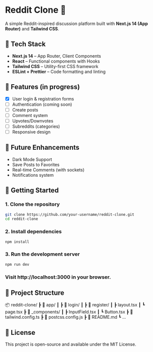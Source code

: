 # Reddit Clone 🧠

A simple Reddit-inspired discussion platform built with **Next.js 14 (App Router)** and **Tailwind CSS**.

## 🔧 Tech Stack

-  **Next.js 14** – App Router, Client Components
-  **React** – Functional components with Hooks
-  **Tailwind CSS** – Utility-first CSS framework
-  **ESLint + Prettier** – Code formatting and linting

## 🚀 Features (in progress)

-  [x] User login & registration forms
-  [ ] Authentication (coming soon)
-  [ ] Create posts
-  [ ] Comment system
-  [ ] Upvotes/Downvotes
-  [ ] Subreddits (categories)
-  [ ] Responsive design

## 🔮 Future Enhancements

-  Dark Mode Support
-  Save Posts to Favorites
-  Real-time Comments (with sockets)
-  Notifications system

## 🧪 Getting Started

### 1. Clone the repository

```bash
git clone https://github.com/your-username/reddit-clone.git
cd reddit-clone
```

### 2. Install dependencies

```bash
npm install
```

### 3. Run the development server

```bash
npm run dev
```

### Visit http://localhost:3000 in your browser.

## 📁 Project Structure

📦 reddit-clone/
┣ 📂 app/
┃ ┣ 📂 login/
┃ ┣ 📂 register/
┃ ┣ layout.tsx
┃ ┗ page.tsx
┣ 📂 \_components/
┃ ┣ InputField.tsx
┃ ┗ Button.tsx
┣ 📄 tailwind.config.ts
┣ 📄 postcss.config.js
┣ 📄 README.md
┗ ...

## 📄 License

This project is open-source and available under the MIT License.
